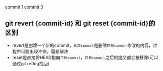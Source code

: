 commit 1
commit 3
## git revert {commit-id} 和 git reset {commit-id}的区别
+ revert是创建一个新的commit，`此次commit`是删除`目标commit`修改的内容，过程中可能出现冲突，需要解决
+ reset是直接将HEAD指向`目标commit`，`目标commit`之后的提交都会被移除(可以通过git reflog找回)
